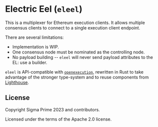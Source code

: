Electric Eel (`eleel`)
====

This is a multiplexer for Ethereum execution clients. It allows multiple consensus
clients to connect to a single execution client endpoint.

There are several limitations:

- Implementation is WIP.
- One consensus node must be nominated as the controlling node.
- No payload building -- `eleel` will never send payload attributes to the EL: use a builder.

`eleel` is API-compatible with [`openexecution`][openexecution], rewritten in
Rust to take advantage of the stronger type-system and to reuse components from
[Lighthouse][].

[openexecution]: https://github.com/TennisBowling/openexecution
[Lighthouse]: https://github.com/sigp/lighthouse

## License

Copyright Sigma Prime 2023 and contributors.

Licensed under the terms of the Apache 2.0 license.
